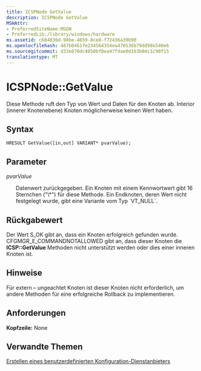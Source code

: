 ```yaml
---
title: ICSPNode GetValue
description: ICSPNode GetValue
MSHAttr:
- PreferredSiteName:MSDN
- PreferredLib:/library/windows/hardware
ms.assetid: c684036d-98be-4659-8ce8-f72436a39b90
ms.openlocfilehash: 487b04617e234564354ea470536b79dd98e540e6
ms.sourcegitcommit: d33e870dc4850bf0ea47fdae0d163b04c1c90f15
translationtype: MT
---
```

# <a name="icspnodegetvalue"></a>ICSPNode::GetValue

Diese Methode ruft den Typ von Wert und Daten für den Knoten ab. Interior (innerer Knotenebene) Knoten möglicherweise keinen Wert haben.

## <a name="syntax"></a>Syntax

``` syntax
HRESULT GetValue([in,out] VARIANT* pvarValue);
```

## <a name="parameters"></a>Parameter

<a href="" id="pvarvalue"></a>*pvarValue*  
<p style="margin-left: 25px">Datenwert zurückgegeben. Ein Knoten mit einem Kennwortwert gibt 16 Sternchen ("\*") für diese Methode. Ein Endknoten, deren Wert nicht festgelegt wurde, gibt eine Variante vom Typ `VT_NULL`.
</p>

## <a name="return-value"></a>Rückgabewert

Der Wert S\_OK gibt an, dass ein Knoten erfolgreich gefunden wurde. CFGMGR\_E\_COMMANDNOTALLOWED gibt an, dass dieser Knoten die **ICSP::GetValue** Methoden nicht unterstützt werden oder dies einer inneren Knoten ist.

## <a name="remarks"></a>Hinweise

Für extern – ungeachtet Knoten ist dieser Knoten nicht erforderlich, um andere Methoden für eine erfolgreiche Rollback zu implementieren.

## <a name="requirements"></a>Anforderungen

**Kopfzeile:** None

## <a name="related-topics"></a>Verwandte Themen

[Erstellen eines benutzerdefinierten Konfiguration-Dienstanbieters](create-a-custom-configuration-service-provider.md)

 






